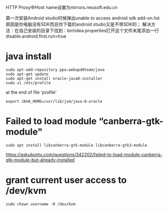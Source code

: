 HTTP Proxy中Host name设置为mirrors.neusoft.edu.cn

第一次安装Android studio时候弹出unable to access android sdk add-on list原因是你电脑没有SDK而且你下载的android studio又是不带SDK的； 
解决方法：在自己安装的目录下找到：bin\idea.properties打开这个文件末尾添加一行disable.android.first.run=true

# java install

```
sudo apt-add-repository ppa:webupd8team/java
sudo apt-get update
sudo apt-get install oracle-java8-installer
sudo vi /etc/profile
```

at the end of file 'profile'

```
export JAVA_HOME=/usr/lib/jvm/java-8-oracle
```

# Failed to load module “canberra-gtk-module"

```
sudo apt install libcanberra-gtk-module libcanberra-gtk3-module
```

https://askubuntu.com/questions/342202/failed-to-load-module-canberra-gtk-module-but-already-installed

# grant current user access to /dev/kvm

```
sudo chown username -R /dev/kvm
```